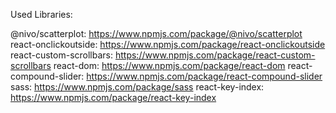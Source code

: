 Used Libraries:

@nivo/scatterplot: https://www.npmjs.com/package/@nivo/scatterplot
react-onclickoutside: https://www.npmjs.com/package/react-onclickoutside
react-custom-scrollbars: https://www.npmjs.com/package/react-custom-scrollbars
react-dom: https://www.npmjs.com/package/react-dom
react-compound-slider: https://www.npmjs.com/package/react-compound-slider
sass: https://www.npmjs.com/package/sass
react-key-index: https://www.npmjs.com/package/react-key-index
